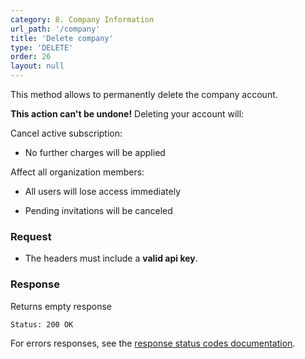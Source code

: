 ```yaml
---
category: 8. Company Information
url_path: '/company'
title: 'Delete company'
type: 'DELETE'
order: 26
layout: null
---
```


This method allows to permanently delete the company account.

**This action can't be undone!** Deleting your account will:

Cancel active subscription:

* No further charges will be applied

Affect all organization members:

* All users will lose access immediately

* Pending invitations will be canceled

### Request

* The headers must include a **valid api key**.

### Response

Returns empty response

```Status: 200 OK```

For errors responses, see the [response status codes documentation](#/response-status-codes).
